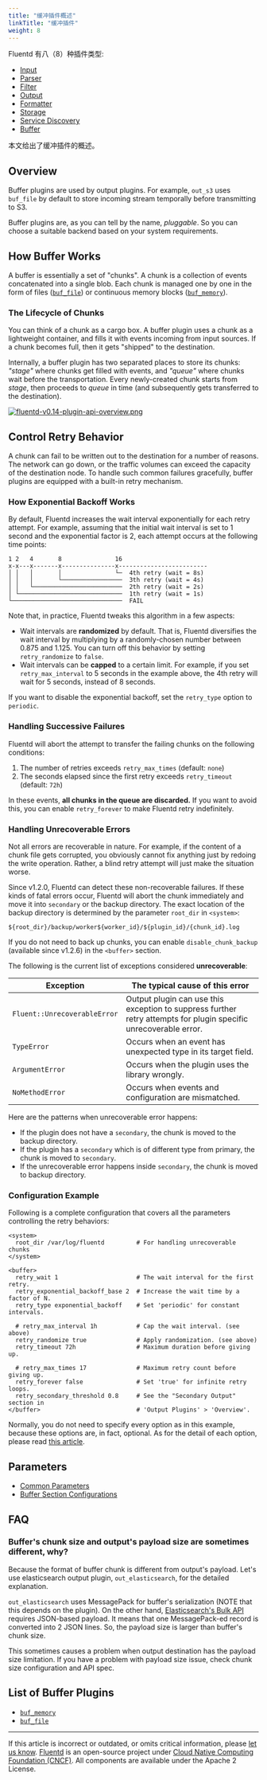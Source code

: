 ```yaml
---
title: "缓冲插件概述"
linkTitle: "缓冲插件"
weight: 8
---
```


Fluentd 有八（8）种插件类型:

- [Input](/plugins/input/README.md)
- [Parser](/plugins/parser/README.md)
- [Filter](/plugins/filter/README.md)
- [Output](/plugins/output/README.md)
- [Formatter](/plugins/formatter/README.md)
- [Storage](/plugins/storage/README.md)
- [Service Discovery](/plugins/service_discovery/README.md)
- [Buffer](/plugins/buffer/README.md)

本文给出了缓冲插件的概述。

## Overview

Buffer plugins are used by output plugins. For example, `out_s3` uses
`buf_file` by default to store incoming stream temporally before
transmitting to S3.

Buffer plugins are, as you can tell by the name, _pluggable_. So you can
choose a suitable backend based on your system requirements.

## How Buffer Works

A buffer is essentially a set of "chunks". A chunk is a collection of events
concatenated into a single blob. Each chunk is managed one by one in the form of
files ([`buf_file`](/plugins/buffer/file.md)) or continuous memory blocks
([`buf_memory`](/plugins/buffer/memory.md)).

### The Lifecycle of Chunks

You can think of a chunk as a cargo box. A buffer plugin uses a chunk as
a lightweight container, and fills it with events incoming from input
sources. If a chunk becomes full, then it gets "shipped" to the
destination.

Internally, a buffer plugin has two separated places to store its
chunks: _"stage"_ where chunks get filled with events, and _"queue"_
where chunks wait before the transportation. Every newly-created chunk
starts from _stage_, then proceeds to _queue_ in time (and subsequently
gets transferred to the destination).

[![fluentd-v0.14-plugin-api-overview.png](/images/fluentd-v0.14-plugin-api-overview.png)](/images/fluentd-v0.14-plugin-api-overview.png)

## Control Retry Behavior

A chunk can fail to be written out to the destination for a number of
reasons. The network can go down, or the traffic volumes can exceed the
capacity of the destination node. To handle such common failures
gracefully, buffer plugins are equipped with a built-in retry mechanism.

### How Exponential Backoff Works

By default, Fluentd increases the wait interval exponentially for each
retry attempt. For example, assuming that the initial wait interval is
set to 1 second and the exponential factor is 2, each attempt occurs at
the following time points:

```
1 2   4       8               16
x-x---x-------x---------------x-------------------------
│ │   │       │               └─  4th retry (wait = 8s)
│ │   │       └─────────────────  3th retry (wait = 4s)
│ │   └─────────────────────────  2th retry (wait = 2s)
│ └─────────────────────────────  1th retry (wait = 1s)
└───────────────────────────────  FAIL
```

Note that, in practice, Fluentd tweaks this algorithm in a few aspects:

- Wait intervals are **randomized** by default. That is, Fluentd
  diversifies the wait interval by multiplying by a randomly-chosen
  number between 0.875 and 1.125. You can turn off this behavior by
  setting `retry_randomize` to `false`.
- Wait intervals can be **capped** to a certain limit. For example,
  if you set `retry_max_interval` to 5 seconds in the example above,
  the 4th retry will wait for 5 seconds, instead of 8 seconds.

If you want to disable the exponential backoff, set the `retry_type`
option to `periodic`.

### Handling Successive Failures

Fluentd will abort the attempt to transfer the failing chunks on the
following conditions:

1.  The number of retries exceeds `retry_max_times` (default: `none`)
2.  The seconds elapsed since the first retry exceeds `retry_timeout`
    (default: `72h`)

In these events, **all chunks in the queue are discarded.** If you want
to avoid this, you can enable `retry_forever` to make Fluentd retry
indefinitely.

### Handling Unrecoverable Errors

Not all errors are recoverable in nature. For example, if the content of
a chunk file gets corrupted, you obviously cannot fix anything just by
redoing the write operation. Rather, a blind retry attempt will just
make the situation worse.

Since v1.2.0, Fluentd can detect these non-recoverable failures. If
these kinds of fatal errors occur, Fluentd will abort the chunk
immediately and move it into `secondary` or the backup directory. The
exact location of the backup directory is determined by the parameter
`root_dir` in `<system>`:

```
${root_dir}/backup/worker${worker_id}/${plugin_id}/{chunk_id}.log
```

If you do not need to back up chunks, you can enable
`disable_chunk_backup` (available since v1.2.6) in the `<buffer>`
section.

The following is the current list of exceptions considered **unrecoverable**:

| Exception                    | The typical cause of this error                                                                                  |
| ---------------------------- | ---------------------------------------------------------------------------------------------------------------- |
| `Fluent::UnrecoverableError` | Output plugin can use this exception to suppress further retry attempts for plugin specific unrecoverable error. |
| `TypeError`                  | Occurs when an event has unexpected type in its target field.                                                    |
| `ArgumentError`              | Occurs when the plugin uses the library wrongly.                                                                 |
| `NoMethodError`              | Occurs when events and configuration are mismatched.                                                             |

Here are the patterns when unrecoverable error happens:

- If the plugin does not have a `secondary`, the chunk is moved to the backup
  directory.
- If the plugin has a `secondary` which is of different type from primary,
  the chunk is moved to `secondary`.
- If the unrecoverable error happens inside `secondary`, the chunk is
  moved to backup directory.

### Configuration Example

Following is a complete configuration that covers all the parameters controlling
the retry behaviors:

```
<system>
  root_dir /var/log/fluentd         # For handling unrecoverable chunks
</system>

<buffer>
  retry_wait 1                      # The wait interval for the first retry.
  retry_exponential_backoff_base 2  # Increase the wait time by a factor of N.
  retry_type exponential_backoff    # Set 'periodic' for constant intervals.

  # retry_max_interval 1h           # Cap the wait interval. (see above)
  retry_randomize true              # Apply randomization. (see above)
  retry_timeout 72h                 # Maximum duration before giving up.

  # retry_max_times 17              # Maximum retry count before giving up.
  retry_forever false               # Set 'true' for infinite retry loops.
  retry_secondary_threshold 0.8     # See the "Secondary Output" section in
</buffer>                           # 'Output Plugins' > 'Overview'.
```

Normally, you do not need to specify every option as in this example,
because these options are, in fact, optional. As for the detail of each
option, please read [this article](/configuration/buffer-section.md/#retries-parameters).

## Parameters

- [Common Parameters](/configuration/plugin-common-parameters.md)
- [Buffer Section Configurations](/configuration/buffer-section.md)

## FAQ

### Buffer's chunk size and output's payload size are sometimes different, why?

Because the format of buffer chunk is different from output's payload.
Let's use elasticsearch output plugin, `out_elasticsearch`, for the
detailed explanation.

`out_elasticsearch` uses MessagePack for buffer's serialization (NOTE
that this depends on the plugin). On the other hand, [Elasticsearch's Bulk API](https://www.elastic.co/guide/en/elasticsearch/reference/current/docs-bulk.html)
requires JSON-based payload. It means that one MessagePack-ed record is
converted into 2 JSON lines. So, the payload size is larger than buffer's
chunk size.

This sometimes causes a problem when output destination has the
payload size limitation. If you have a problem with payload size issue,
check chunk size configuration and API spec.

## List of Buffer Plugins

- [`buf_memory`](/plugins/buffer/memory.md)
- [`buf_file`](/plugins/buffer/file.md)

---

If this article is incorrect or outdated, or omits critical information, please
[let us know](https://github.com/fluent/fluentd-docs-gitbook/issues?state=open).
[Fluentd](http://www.fluentd.org/) is an open-source project under [Cloud Native
Computing Foundation (CNCF)](https://cncf.io/). All components are available
under the Apache 2 License.
